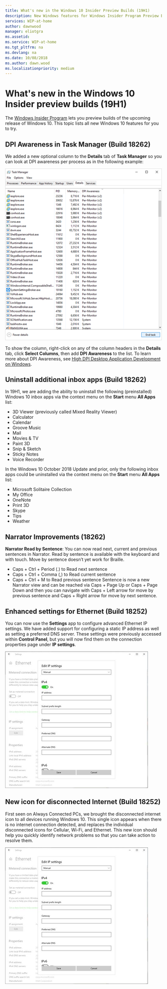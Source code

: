 ```yaml
---
title: What's new in the Windows 10 Insider Preview Builds (19H1)
description: New Windows features for Windows Insider Program Preview Builds
services: WIP-at-home
author: dawnwood
manager: eliotgra
ms.assetid: 
ms.service: WIP-at-home
ms.tgt_pltfrm: na
ms.devlang: na
ms.date: 10/08/2018
ms.author: dawn.wood
ms.localizationpriority: medium
---
```


# What's new in the Windows 10 Insider preview builds (19H1)
The [Windows Insider Program](https://insider.windows.com/en-us/) lets you preview builds of the upcoming release of Windows 10. This topic lists all new Windows 10 features for you to try. 

## DPI Awareness in Task Manager (Build 18262)
We added a new optional column to the **Details** tab of **Task Manager** so you can look at DPI awareness per process as in the following example:

![Showing the DPI Awareness category in Task Manager, with examples of Per-Monitor and System ](images/dpi-aware-task-manager.png "Showing the DPI Awareness category in Task Manager, with examples of Per-Monitor and System ")

To show the column, right-click on any of the column headers in the **Details** tab, click **Select Columns**, then add **DPI Awareness** to the list. To learn more about DPI Awareness, see [High DPI Desktop Application Development on Windows](https://docs.microsoft.com/en-us/windows/desktop/hidpi/high-dpi-desktop-application-development-on-windows).

## Uninstall additional inbox apps (Build 18262)
In 19H1, we are adding the ability to uninstall the following (preinstalled) Windows 10 inbox apps via the context menu on the **Start** menu **All Apps** list:
* 3D Viewer (previously called Mixed Reality Viewer)
* Calculator
* Calendar
* Groove Music
* Mail
* Movies & TV
* Paint 3D
* Snip & Sketch
* Sticky Notes
* Voice Recorder

In the Windows 10 October 2018 Update and prior, only the following inbox apps could be uninstalled via the context menu on the **Start** menu **All Apps** list: 
* Microsoft Solitaire Collection
* My Office
* OneNote
* Print 3D
* Skype
* Tips
* Weather

## Narrator Improvements (18262)
**Narrator Read by Sentence**: You can now read next, current and previous sentences in Narrator. Read by sentence is available with the keyboard and with touch. Move by sentence doesn’t yet work for Braille. 
* Caps + Ctrl + Period (.) to Read next sentence
* Caps + Ctrl + Comma (,) to Read current sentence
* Caps + Ctrl + M to Read previous sentence 
Sentence is now a new Narrator view and can be reached via Caps + Page Up or Caps + Page Down and then you can navigate with Caps + Left arrow for move by previous sentence and Caps + Right arrow for move by next sentence. 

## Enhanced settings for Ethernet (Build 18252)
You can now use the **Settings** app to configure advanced Ethernet IP settings. We have added support for configuring a static IP address as well as setting a preferred DNS server. These settings were previously accessed within **Control Panel**, but you will now find them on the connection properties page under **IP settings**.

![Showing the enhanced ethernet settings](images/enhanced-ethernet-settings.png "Showing the enhanced ethernet settings")

## New icon for disconnected Internet (Build 18252)
First seen on Always Connected PCs, we brought the disconnected internet icon to all devices running Windows 10. This single icon appears when there is no internet connection detected, and replaces the individual disconnected icons for Cellular, Wi-Fi, and Ethernet. This new icon should help you quickly identify network problems so that you can take action to resolve them.

![Showing the new icon for disconnected internet](images/enhanced-ethernet-settings.png "Showing the new icon for disconnected internet")


